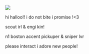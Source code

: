 ![](https://64.media.tumblr.com/4be8af2714527430b0ca0453a0d40990/99a13730feb13918-18/s400x600/2be648b1e14baf58577d6661a32ba28d3a8db1a6.gifv)

hi halloo!! i do not bite i promise !<3 

scout irl & engi kin!

n1 boston accent pickuper & sniper lvr

please interact i adore new people!


